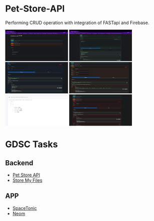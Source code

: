 # Pet-Store-API

Performing CRUD operation with integration of FASTapi and Firebase.

<img src="assets/ss1.png" alt= “” width="200" height="100">
<img src="assets/ss2.png" alt= “” width="200" height="100">
<img src="assets/ss3.png" alt= “” width="200" height="100">
<img src="assets/ss4.png" alt= “” width="200" height="100">
<img src="assets/ss5.png" alt= “” width="200" height="100">
<img src="assets/ss6.png" alt= “” width="200" height="100">

# GDSC Tasks

## Backend

- [Pet Store API](https://github.com/vinay-04/Pet-Store-API)
- [Store My Files](https://github.com/vinay-04/StoreMyFiles)

## APP

- [SpaceTonic](https://github.com/vinay-04/bmicalculator)
- [Neom](https://github.com/vinay-04/Neom)
